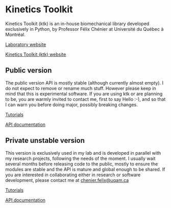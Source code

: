 
Kinetics Toolkit
================

Kinetics Toolkit (ktk) is an in-house biomechanical library developed
exclusively in Python, by Professor Félix Chénier at Université du Québec
à Montréal.

[Laboratory website](https://felixchenier.uqam.ca)

[Kinetics Toolkit (ktk) website](https://felixchenier.uqam.ca/kineticstoolkit)

Public version
--------------

The public version API is mostly stable (although currently almost empty). I
do not expect to remove or rename much stuff. However please keep in mind that
this is experimental software. If you are using ktk or are planning to be, you
are warmly invited to contact me, first to say Hello :-), and so that I can
warn you before doing major, possibly breaking changes.

[Tutorials](https://felixchenier.uqam.ca/ktk_dist/tutorials)

[API documentation](https://felixchenier.uqam.ca/ktk_dist/api)


Private unstable version
------------------------

This version is exclusively used in my lab and is developed in parallel with
my research projects, following the needs of the moment. I usually wait several
months before releasing code to the public, mostly to ensure the modules are
stable and the API is mature and global enough to be shared. If you are
interested in collaborating either in research or software development, please
contact me at chenier.felix@uqam.ca

[Tutorials](https://felixchenier.uqam.ca/ktk_lab/tutorials)

[API documentation](https://felixchenier.uqam.ca/ktk_lab/api)


